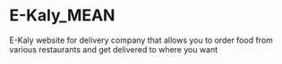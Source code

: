 # E-Kaly_MEAN
E-Kaly website for delivery company that allows you to order food from various restaurants and get delivered to where you want
